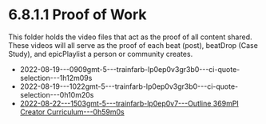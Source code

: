 # 6.8.1.1 Proof of Work
This folder holds the video files that act as the proof of all content shared. These videos will all serve as the proof of each beat (post), beatDrop (Case Study), and epicPlaylist a person or community creates.

- 2022-08-19---0909gmt-5---trainfarb-lp0ep0v3gr3b0---ci-quote-selection---1h12m09s
- 2022-08-19---1022gmt-5---trainfarb-lp0ep0v3gr3b0---ci-quote-selection---0h10m20s
- [2022-08-22---1503gmt-5---trainfarb-lp0ep0v7---Outline 369mPI Creator Curriculum---0h59m0s](https://drive.google.com/file/d/1lUHeLBKkF_CtgfoY5_zMdlKTKLY8IbYJ/view?usp=sharing)
